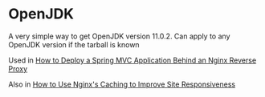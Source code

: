 OpenJDK
=====

A very simple way to get OpenJDK version 11.0.2. Can apply to any OpenJDK version if the tarball is known

Used in [How to Deploy a Spring MVC Application Behind an Nginx Reverse Proxy](https://nickolasfisher.com/blog/How-to-Deploy-a-Spring-MVC-Application-Behind-an-Nginx-Reverse-Proxy)

Also in [How to Use Nginx's Caching to Improve Site Responsiveness](https://nickolasfisher.com/blog/How-to-Use-Nginxs-Caching-to-Improve-Site-Responsiveness)